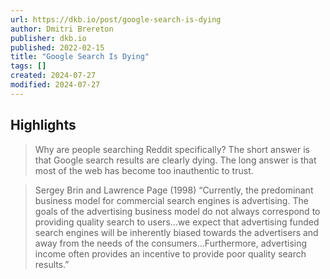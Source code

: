 ```yaml
---
url: https://dkb.io/post/google-search-is-dying
author: Dmitri Brereton
publisher: dkb.io
published: 2022-02-15
title: "Google Search Is Dying"
tags: []
created: 2024-07-27
modified: 2024-07-27
---
```


## Highlights

> Why are people searching Reddit specifically? The short answer is that Google search results are clearly dying. The long answer is that most of the web has become too inauthentic to trust.

> Sergey Brin and Lawrence Page (1998) “Currently, the predominant business model for commercial search engines is advertising. The goals of the advertising business model do not always correspond to providing quality search to users…we expect that advertising funded search engines will be inherently biased towards the advertisers and away from the needs of the consumers…Furthermore, advertising income often provides an incentive to provide poor quality search results.”

